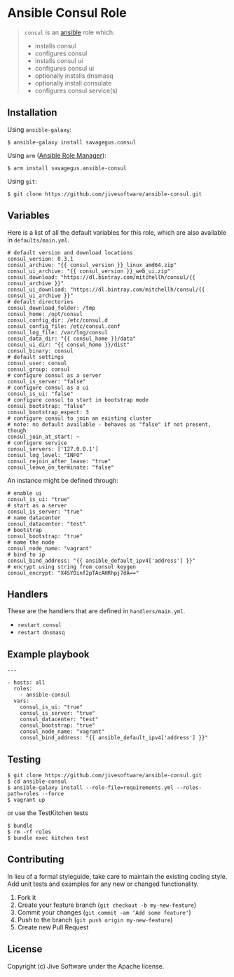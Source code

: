 # Ansible Consul Role

> `consul` is an [ansible](http://www.ansible.com) role which: 
> 
> * installs consul
> * configures consul
> * installs consul ui
> * configures consul ui
> * optionally installs dnsmasq
> * optionally install consulate
> * configures consul service(s)

## Installation

Using `ansible-galaxy`:

```
$ ansible-galaxy install savagegus.consul
```

Using `arm` ([Ansible Role Manager](https://github.com/mirskytech/ansible-role-manager/)):

```
$ arm install savagegus.ansible-consul
```

Using `git`:

```
$ git clone https://github.com/jivesoftware/ansible-consul.git
```

## Variables

Here is a list of all the default variables for this role, which are also available in `defaults/main.yml`.

```
# default version and download locations
consul_version: 0.3.1
consul_archive: "{{ consul_version }}_linux_amd64.zip"
consul_ui_archive: "{{ consul_version }}_web_ui.zip"
consul_download: "https://dl.bintray.com/mitchellh/consul/{{ consul_archive }}"
consul_ui_download: "https://dl.bintray.com/mitchellh/consul/{{ consul_ui_archive }}"
# default directories
consul_download_folder: /tmp
consul_home: /opt/consul
consul_config_dir: /etc/consul.d
consul_config_file: /etc/consul.conf
consul_log_file: /var/log/consul
consul_data_dir: "{{ consul_home }}/data"
consul_ui_dir: "{{ consul_home }}/dist"
consul_binary: consul
# default settings
consul_user: consul
consul_group: consul
# configure consul as a server
consul_is_server: "false"
# configure consul as a ui
consul_is_ui: "false"
# configure consul to start in bootstrap mode
consul_bootstrap: "false"
consul_bootstrap_expect: 3
# configure consul to join an existing cluster
# note: no default available - behaves as "false" if not present, though
consul_join_at_start: ~ 
# configure service
consul_servers: ['127.0.0.1']
consul_log_level: "INFO"
consul_rejoin_after_leave: "true"
consul_leave_on_terminate: "false"
```

An instance might be defined through:

```
# enable ui
consul_is_ui: "true"
# start as a server
consul_is_server: "true"
# name datacenter
consul_datacenter: "test"
# bootstrap
consul_bootstrap: "true"
# name the node
consul_node_name: "vagrant"
# bind to ip
consul_bind_address: "{{ ansible_default_ipv4['address'] }}"
# encrypt using string from consul keygen
consul_encrypt: "X4SYOinf2pTAcAHRhpj7dA=="
```

## Handlers

These are the handlers that are defined in `handlers/main.yml`.

* `restart consul` 
* `restart dnsmasq` 

## Example playbook

```
---

- hosts: all
  roles:
    - ansible-consul
  vars:
    consul_is_ui: "true"
    consul_is_server: "true"
    consul_datacenter: "test"
    consul_bootstrap: "true"
    consul_node_name: "vagrant"
    consul_bind_address: "{{ ansible_default_ipv4['address'] }}"
```

## Testing

```
$ git clone https://github.com/jivesoftware/ansible-consul.git
$ cd ansible-consul
$ ansible-galaxy install --role-file=requirements.yml --roles-path=roles --force
$ vagrant up
```

or use the TestKitchen tests

```
$ bundle
$ rm -rf roles
$ bundle exec kitchen test
```

## Contributing
In lieu of a formal styleguide, take care to maintain the existing coding style. Add unit tests and examples for any new or changed functionality.

1. Fork it
2. Create your feature branch (`git checkout -b my-new-feature`)
3. Commit your changes (`git commit -am 'Add some feature'`)
4. Push to the branch (`git push origin my-new-feature`)
5. Create new Pull Request

## License
Copyright (c) Jive Software under the Apache license.
